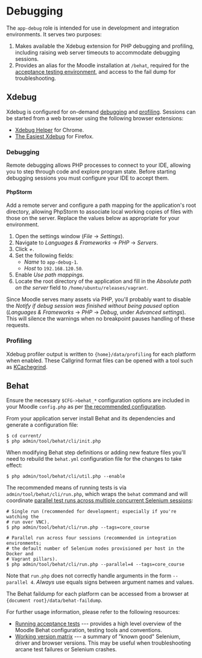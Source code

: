 # Debugging

The `app-debug` role is intended for use in development and integration environments. It serves two purposes:

1. Makes available the Xdebug extension for PHP debugging and profiling, including raising web server timeouts to accommodate debugging sessions.
2. Provides an alias for the Moodle installation at `/behat`, required for the [acceptance testing environment](https://docs.moodle.org/dev/Running_acceptance_test), and access to the fail dump for troubleshooting.

## Xdebug

Xdebug is configured for on-demand [debugging](https://xdebug.org/docs/remote) and [profiling](https://xdebug.org/docs/profiler). Sessions can be started from a web browser using the following browser extensions:

* [Xdebug Helper](https://chrome.google.com/webstore/detail/xdebug-helper/eadndfjplgieldjbigjakmdgkmoaaaoc?hl=en) for Chrome.
* [The Easiest Xdebug](https://addons.mozilla.org/en-US/firefox/addon/the-easiest-xdebug/) for Firefox.

### Debugging

Remote debugging allows PHP processes to connect to your IDE, allowing you to step through code and explore program state. Before starting debugging sessions you must configure your IDE to accept them.

#### PhpStorm

Add a remote server and configure a path mapping for the application's root directory, allowing PhpStorm to associate local working copies of files with those on the server. Replace the values below as appropriate for your environment.

1. Open the settings window (_File_ -> _Settings_).
2. Navigate to _Languages & Frameworks_ -> _PHP_ -> _Servers_.
3. Click _+_.
4. Set the following fields:
    * _Name_ to `app-debug-1`.
    * _Host_ to `192.168.120.50`.
5. Enable _Use path mappings_.
6. Locate the root directory of the application and fill in the _Absolute path on the server_ field to `/home/ubuntu/releases/vagrant`.

Since Moodle serves many assets via PHP, you'll probably want to disable the _Notify if debug session was finished without being paused_ option (_Languages & Frameworks_ -> _PHP_ -> _Debug_, under _Advanced settings_). This will silence the warnings when no breakpoint pauses handling of these requests.

### Profiling

Xdebug profiler output is written to `{home}/data/profiling` for each platform when enabled. These Callgrind format files can be opened with a tool such as [KCachegrind](https://kcachegrind.github.io/).

## Behat

Ensure the necessary `$CFG->behat_*` configuration options are included in your Moodle `config.php` as per [the recommended configuration](../../getting-started/development.md#recommended-moodle-configuration).

From your application server install Behat and its dependencies and generate a configuration file:

```
$ cd current/
$ php admin/tool/behat/cli/init.php
```

When modifying Behat step definitions or adding new feature files you'll need to rebuild the `behat.yml` configuration file for the changes to take effect:

```
$ php admin/tool/behat/cli/util.php --enable
```

The recommended means of running tests is via `admin/tool/behat/cli/run.php`, which wraps the `behat` command and will coordinate [parallel test runs across multiple concurrent Selenium sessions](https://docs.moodle.org/dev/Running_acceptance_test#Parallel_runs_2):

```
# Single run (recommended for development; especially if you're watching the
# run over VNC).
$ php admin/tool/behat/cli/run.php --tags=core_course

# Parallel run across four sessions (recommended in integration environments;
# the default number of Selenium nodes provisioned per host in the Docker and
# Vagrant pillars).
$ php admin/tool/behat/cli/run.php --parallel=4 --tags=core_course
```

Note that `run.php` does not correctly handle arguments in the form `--parallel 4`. _Always_ use equals signs between argument names and values.

The Behat faildump for each platform can be accessed from a browser at `{document root}/data/behat-faildump`.

For further usage information, please refer to the following resources:

* [Running acceptance tests](https://docs.moodle.org/dev/Running_acceptance_test) --- provides a high level overview of the Moodle Behat configuration, testing tools and conventions.
* [Working version matrix](https://docs.moodle.org/dev/Acceptance_testing/Browsers/Working_combinations_of_OS%2BBrowser%2Bselenium) --- a summary of "known good" Selenium, driver and browser versions. This may be useful when troubleshooting arcane test failures or Selenium crashes.
